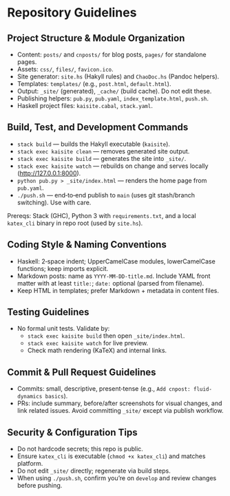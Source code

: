 # Repository Guidelines

## Project Structure & Module Organization
- Content: `posts/` and `cnposts/` for blog posts, `pages/` for standalone pages.
- Assets: `css/`, `files/`, `favicon.ico`.
- Site generator: `site.hs` (Hakyll rules) and `ChaoDoc.hs` (Pandoc helpers).
- Templates: `templates/` (e.g., `post.html`, `default.html`).
- Output: `_site/` (generated), `_cache/` (build cache). Do not edit these.
- Publishing helpers: `pub.py`, `pub.yaml`, `index_template.html`, `push.sh`.
- Haskell project files: `kaisite.cabal`, `stack.yaml`.

## Build, Test, and Development Commands
- `stack build` — builds the Hakyll executable (`kaisite`).
- `stack exec kaisite clean` — removes generated site output.
- `stack exec kaisite build` — generates the site into `_site/`.
- `stack exec kaisite watch` — rebuilds on change and serves locally (http://127.0.0.1:8000).
- `python pub.py > _site/index.html` — renders the home page from `pub.yaml`.
- `./push.sh` — end‑to‑end publish to `main` (uses git stash/branch switching). Use with care.

Prereqs: Stack (GHC), Python 3 with `requirements.txt`, and a local `katex_cli` binary in repo root (used by `site.hs`).

## Coding Style & Naming Conventions
- Haskell: 2‑space indent; UpperCamelCase modules, lowerCamelCase functions; keep imports explicit.
- Markdown posts: name as `YYYY-MM-DD-title.md`. Include YAML front matter with at least `title:`; `date:` optional (parsed from filename).
- Keep HTML in templates; prefer Markdown + metadata in content files.

## Testing Guidelines
- No formal unit tests. Validate by:
  - `stack exec kaisite build` then open `_site/index.html`.
  - `stack exec kaisite watch` for live preview.
  - Check math rendering (KaTeX) and internal links.

## Commit & Pull Request Guidelines
- Commits: small, descriptive, present‑tense (e.g., `Add cnpost: fluid-dynamics basics`).
- PRs: include summary, before/after screenshots for visual changes, and link related issues. Avoid committing `_site/` except via publish workflow.

## Security & Configuration Tips
- Do not hardcode secrets; this repo is public.
- Ensure `katex_cli` is executable (`chmod +x katex_cli`) and matches platform.
- Do not edit `_site/` directly; regenerate via build steps.
- When using `./push.sh`, confirm you’re on `develop` and review changes before pushing.

